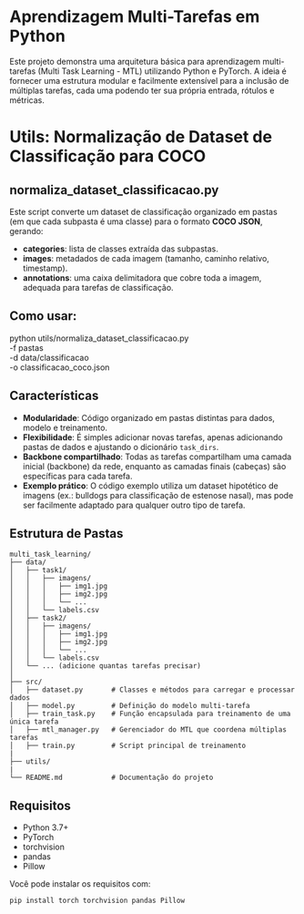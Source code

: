 # Aprendizagem Multi-Tarefas em Python

Este projeto demonstra uma arquitetura básica para aprendizagem multi-tarefas (Multi Task Learning - MTL) utilizando Python e PyTorch. A ideia é fornecer uma estrutura modular e facilmente extensível para a inclusão de múltiplas tarefas, cada uma podendo ter sua própria entrada, rótulos e métricas.

# Utils: Normalização de Dataset de Classificação para COCO

## normaliza_dataset_classificacao.py
Este script converte um dataset de classificação organizado em pastas  
(em que cada subpasta é uma classe) para o formato **COCO JSON**, gerando:

- **categories**: lista de classes extraída das subpastas.
- **images**: metadados de cada imagem (tamanho, caminho relativo, timestamp).
- **annotations**: uma caixa delimitadora que cobre toda a imagem, adequada para tarefas de classificação.

## Como usar:
python utils/normaliza_dataset_classificacao.py \
  -f pastas \
  -d data/classificacao \
  -o classificacao_coco.json

## Características

- **Modularidade**: Código organizado em pastas distintas para dados, modelo e treinamento.
- **Flexibilidade**: É simples adicionar novas tarefas, apenas adicionando pastas de dados e ajustando o dicionário `task_dirs`.
- **Backbone compartilhado**: Todas as tarefas compartilham uma camada inicial (backbone) da rede, enquanto as camadas finais (cabeças) são específicas para cada tarefa.
- **Exemplo prático**: O código exemplo utiliza um dataset hipotético de imagens (ex.: bulldogs para classificação de estenose nasal), mas pode ser facilmente adaptado para qualquer outro tipo de tarefa.

## Estrutura de Pastas
```
multi_task_learning/
├── data/
│   ├── task1/
│   │   ├── imagens/
│   │   │   ├── img1.jpg
│   │   │   ├── img2.jpg
│   │   │   └── ...
│   │   └── labels.csv
│   ├── task2/
│   │   ├── imagens/
│   │   │   ├── img1.jpg
│   │   │   ├── img2.jpg
│   │   │   └── ...
│   │   └── labels.csv
│   └── ... (adicione quantas tarefas precisar)
│
├── src/
│   ├── dataset.py       # Classes e métodos para carregar e processar dados
│   ├── model.py         # Definição do modelo multi-tarefa
│   ├── train_task.py    # Função encapsulada para treinamento de uma única tarefa
│   ├── mtl_manager.py   # Gerenciador do MTL que coordena múltiplas tarefas
│   ├── train.py         # Script principal de treinamento
|
├── utils/
|
└── README.md            # Documentação do projeto
```

## Requisitos

- Python 3.7+
- PyTorch
- torchvision
- pandas
- Pillow

Você pode instalar os requisitos com:

```bash
pip install torch torchvision pandas Pillow
